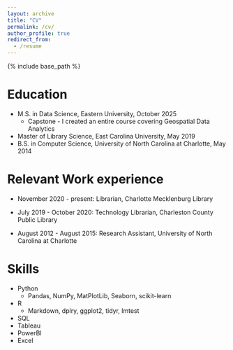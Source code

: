 ```yaml
---
layout: archive
title: "CV"
permalink: /cv/
author_profile: true
redirect_from:
  - /resume
---
```


{% include base_path %}

Education
======
* M.S. in Data Science, Eastern University, October 2025
  * Capstone - I created an entire course covering Geospatial Data Analytics 
* Master of Library Science, East Carolina University, May 2019
* B.S. in Computer Science, University of North Carolina at Charlotte, May 2014

Relevant Work experience
======
* November 2020 - present: Librarian, Charlotte Mecklenburg Library
  
* July 2019 - October 2020: Technology Librarian, Charleston County Public Library

* August 2012 - August 2015: Research Assistant, University of North Carolina at Charlotte
  
Skills
======
* Python
  * Pandas, NumPy, MatPlotLib, Seaborn, scikit-learn
* R
  * Markdown, dplry, ggplot2, tidyr, lmtest
* SQL 
* Tableau
* PowerBI
* Excel

